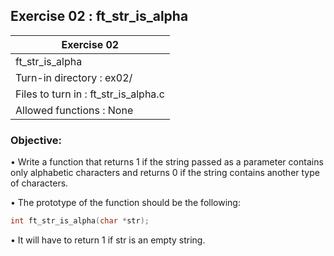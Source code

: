## Exercise 02 : ft_str_is_alpha

|               Exercise 02             |
|---------------------------------------|
|             ft_str_is_alpha           |
| Turn-in directory : ex02/             |
| Files to turn in : ft_str_is_alpha.c  |
| Allowed functions : None              |

 ### Objective: 

• Write a function that returns 1 if the string passed as a parameter contains
only alphabetic characters and returns 0 if the string contains another type of
characters.

• The prototype of the function should be the following:
```C
int ft_str_is_alpha(char *str);
```
• It will have to return 1 if str is an empty string.
